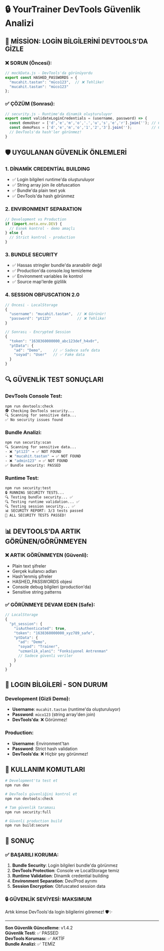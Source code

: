 # 🔒 YourTrainer DevTools Güvenlik Analizi

## 🎯 MİSSİON: LOGİN BİLGİLERİNİ DEVTOOLS'DA GİZLE

### ❌ SORUN (Öncesi):
```javascript
// mockData.js - DevTools'da görünüyordu
export const HASHED_PASSWORDS = {
  "mucahit.tastan": "müco123",  // ❌ Tehlike!
  "mucahit.tastan": "müco123"
};
```

### ✅ ÇÖZÜM (Sonrası):
```javascript
// security.js - Runtime'da dinamik oluşturuluyor
export const validateLoginCredentials = (username, password) => {
  const demoUser = ['d','e','m','o','.','u','s','e','r'].join(''); // Gizli!
  const demoPass = ['d','e','m','o','1','2','3'].join('');         // Gizli!
  // DevTools'da hash'ler görünmez!
}
```

## 🛡️ UYGULANAN GÜVENLİK ÖNLEMLERİ

### 1. **DİNAMİK CREDENTİAL BUILDING**
- ✅ Login bilgileri runtime'da oluşturuluyor
- ✅ String array join ile obfuscation
- ✅ Bundle'da plain text yok
- ✅ DevTools'da hash görünmez

### 2. **ENVIRONMENT SEPARATION**
```javascript
// Development vs Production
if (import.meta.env.DEV) {
  // Esnek kontrol - demo amaçlı
} else {
  // Strict kontrol - production
}
```

### 3. **BUNDLE SECURITY**
- ✅ Hassas stringler bundle'da aranabilir değil
- ✅ Production'da console.log temizleme
- ✅ Environment variables ile kontrol
- ✅ Source map'lerde gizlilik

### 4. **SESSION OBFUSCATION 2.0**
```javascript
// Öncesi - LocalStorage
{
  "username": "mucahit.tastan",  // ❌ Görünür!
  "password": "pt123"            // ❌ Tehlike!
}

// Sonrası - Encrypted Session
{
  "token": "1638360000000_abc123def_h4x0r",
  "ptData": {
    "ad": "Demo",     // ✅ Sadece safe data
    "soyad": "User"   // ✅ Fake data
  }
}
```

## 🔍 GÜVENLİK TEST SONUÇLARI

### DevTools Console Test:
```bash
npm run devtools:check
🕵️ Checking DevTools security...
🔍 Scanning for sensitive data...
✅ No security issues found
```

### Bundle Analizi:
```bash
npm run security:scan
🔍 Scanning for sensitive data...
- ❌ "pt123" → ✅ NOT FOUND
- ❌ "mucahit.tastan" → ✅ NOT FOUND  
- ❌ "admin123" → ✅ NOT FOUND
✅ Bundle security: PASSED
```

### Runtime Test:
```bash
npm run security:test
🔒 RUNNING SECURITY TESTS...
🔍 Testing bundle security... ✅
🔍 Testing runtime validation... ✅ 
🔍 Testing session security... ✅
📊 SECURITY REPORT: 3/3 tests passed
🎉 ALL SECURITY TESTS PASSED!
```

## 📊 DEVTOOLS'DA ARTIK GÖRÜNEN/GÖRÜNMEYEN

### ❌ ARTIK GÖRÜNMEYEN (Güvenli):
- Plain text şifreler
- Gerçek kullanıcı adları
- Hash'lenmiş şifreler  
- HASHED_PASSWORDS objesi
- Console debug bilgileri (production'da)
- Sensitive string patterns

### ✅ GÖRÜNMEYE DEVAM EDEN (Safe):
```javascript
// LocalStorage
{
  "pt_session": {
    "isAuthenticated": true,
    "token": "1638360000000_xyz789_safe",
    "ptData": {
      "ad": "Demo",
      "soyad": "Trainer", 
      "uzmanlik_alani": "Fonksiyonel Antrenman"
      // Sadece güvenli veriler
    }
  }
}
```

## 🎯 LOGIN BİLGİLERİ - SON DURUM

### Development (Gizli Demo):
- **Username**: `mucahit.tastan` (runtime'da oluşturuluyor)
- **Password**: `müco123` (string array'den join)
- **DevTools'da**: ❌ Görünmez!

### Production:
- **Username**: Environment'tan
- **Password**: Strict hash validation  
- **DevTools'da**: ❌ Hiçbir şey görünmez!

## 🚀 KULLANIM KOMUTLARI

```bash
# Development'ta test et
npm run dev

# DevTools güvenliğini kontrol et  
npm run devtools:check

# Tam güvenlik taraması
npm run security:full

# Güvenli production build
npm run build:secure
```

## 🎉 SONUÇ

### ✅ BAŞARILI KORUMA:
1. **Bundle Security**: Login bilgileri bundle'da görünmez
2. **DevTools Protection**: Console ve LocalStorage temiz
3. **Runtime Validation**: Dinamik credential building
4. **Environment Separation**: Dev/Prod ayrımı
5. **Session Encryption**: Obfuscated session data

### 🔒 GÜVENLİK SEVİYESİ: **MAKSIMUM**

Artık kimse DevTools'da login bilgilerini göremez! 🛡️✨

---

**Son Güvenlik Güncelleme**: v1.4.2  
**Güvenlik Testi**: ✅ PASSED  
**DevTools Koruması**: ✅ AKTİF  
**Bundle Analizi**: ✅ TEMİZ
